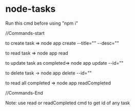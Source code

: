 # node-tasks

Run this cmd before using "npm i"

//Commands-start

to create task => node app create --title="<title-name>" --desc="<desc>"

to read task => node app read
  
to update task as completed=> node app update --id="<id>"
  
to delete task -> node app delete --id="<id>"
  
to read all completed => node app readCompleted

//Commands-End
  

Note: use read or readCompleted cmd to get id of any task
